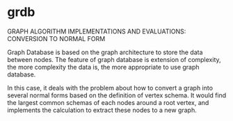# grdb

GRAPH ALGORITHM IMPLEMENTATIONS AND EVALUATIONS: CONVERSION TO NORMAL FORM

Graph Database is based on the graph architecture to store the data between nodes. The feature of graph database is extension of complexity, the more complexity the data is, the more appropriate to use graph database. 


In this case, it deals with the problem about how to convert a graph into several normal forms based on the definition of vertex schema. It would find the largest common schemas of each nodes around a root vertex, and implements the calculation to extract these nodes to a new graph.
